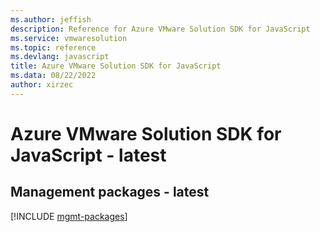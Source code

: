 ```yaml
---
ms.author: jeffish
description: Reference for Azure VMware Solution SDK for JavaScript
ms.service: vmwaresolution
ms.topic: reference
ms.devlang: javascript
title: Azure VMware Solution SDK for JavaScript
ms.data: 08/22/2022
author: xirzec
---
```

# Azure VMware Solution SDK for JavaScript - latest

## Management packages - latest
[!INCLUDE [mgmt-packages](vmware-solution-mgmt-index.md)]